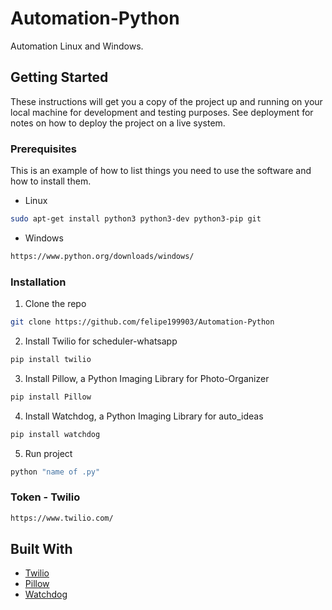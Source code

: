 # Automation-Python

Automation Linux and Windows.

## Getting Started

These instructions will get you a copy of the project up and running on your local machine for development and testing purposes. See deployment for notes on how to deploy the project on a live system.

### Prerequisites

This is an example of how to list things you need to use the software and how to install them.
* Linux
```sh
sudo apt-get install python3 python3-dev python3-pip git
```

* Windows
```sh
https://www.python.org/downloads/windows/
```

### Installation

1. Clone the repo
```sh
git clone https://github.com/felipe199903/Automation-Python
```
2. Install Twilio for scheduler-whatsapp
```sh
pip install twilio
```
3. Install Pillow, a Python Imaging Library for Photo-Organizer
```sh
pip install Pillow
```
4. Install Watchdog, a Python Imaging Library for auto_ideas
```sh
pip install watchdog
```
5. Run project
```sh
python "name of .py"
```

### Token - Twilio
```sh
https://www.twilio.com/
```

## Built With

* [Twilio](https://github.com/twilio/twilio-python)
* [Pillow](https://github.com/python-pillow/Pillow)
* [Watchdog](https://pypi.org/project/watchdog/)

